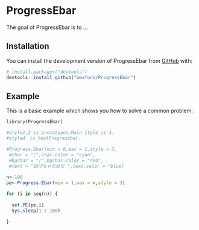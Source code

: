 
# ProgressEbar

<!-- badges: start -->
<!-- badges: end -->

The goal of ProgressEbar is to ...

## Installation

You can install the development version of ProgressEbar from [GitHub](https://github.com/) with:

``` r
# install.packages("devtools")
devtools::install_github("amafuro/ProgressEbar")
```

## Example

This is a basic example which shows you how to solve a common problem:

``` r
library(ProgressEbar)

#style1,2 is prototypes.Main style is 3.
#style4　is textProgressbar.

#Progress.Ebar(min = 0,max = 1,style = 3,
 #char = "/",char.color = "cyan",
 #bgchar = "/",bgchar.color = "red",
 #text = "逃げちゃだめだ ",text.color = "blue)
 
n<-100
pe<-Progress.Ebar(min = 1,max = n,style = 3)

for (i in seq(n)) {
  
  set.PE(pe,i)
  Sys.sleep(1 / 100)
  
}
```

